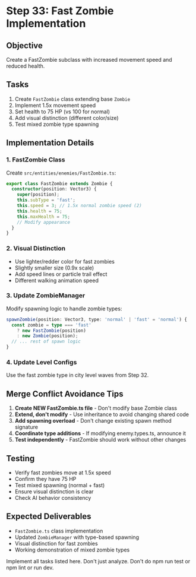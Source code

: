 # Step 33: Fast Zombie Implementation

## Objective
Create a FastZombie subclass with increased movement speed and reduced health.

## Tasks
1. Create `FastZombie` class extending base `Zombie`
2. Implement 1.5x movement speed
3. Set health to 75 HP (vs 100 for normal)
4. Add visual distinction (different color/size)
5. Test mixed zombie type spawning

## Implementation Details

### 1. FastZombie Class
Create `src/entities/enemies/FastZombie.ts`:
```typescript
export class FastZombie extends Zombie {
  constructor(position: Vector3) {
    super(position);
    this.subType = 'fast';
    this.speed = 3; // 1.5x normal zombie speed (2)
    this.health = 75;
    this.maxHealth = 75;
    // Modify appearance
  }
}
```

### 2. Visual Distinction
- Use lighter/redder color for fast zombies
- Slightly smaller size (0.9x scale)
- Add speed lines or particle trail effect
- Different walking animation speed

### 3. Update ZombieManager
Modify spawning logic to handle zombie types:
```typescript
spawnZombie(position: Vector3, type: 'normal' | 'fast' = 'normal') {
  const zombie = type === 'fast' 
    ? new FastZombie(position)
    : new Zombie(position);
  // ... rest of spawn logic
}
```

### 4. Update Level Configs
Use the fast zombie type in city level waves from Step 32.

## Merge Conflict Avoidance Tips
1. **Create NEW FastZombie.ts file** - Don't modify base Zombie class
2. **Extend, don't modify** - Use inheritance to avoid changing shared code
3. **Add spawning overload** - Don't change existing spawn method signature
4. **Coordinate type additions** - If modifying enemy.types.ts, announce it
5. **Test independently** - FastZombie should work without other changes

## Testing
- Verify fast zombies move at 1.5x speed
- Confirm they have 75 HP
- Test mixed spawning (normal + fast)
- Ensure visual distinction is clear
- Check AI behavior consistency

## Expected Deliverables
- `FastZombie.ts` class implementation
- Updated `ZombieManager` with type-based spawning
- Visual distinction for fast zombies
- Working demonstration of mixed zombie types

Implement all tasks listed here. Don't just analyze. Don't do npm run test or npm lint or run dev.